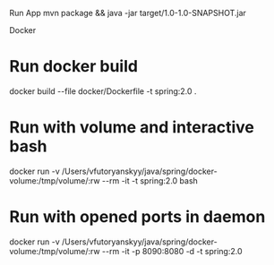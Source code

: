 Run App
mvn package && java -jar target/1.0-1.0-SNAPSHOT.jar 

Docker
# Run docker build
docker build --file docker/Dockerfile -t spring:2.0 .

# Run with volume and interactive bash
docker run -v /Users/vfutoryanskyy/java/spring/docker-volume:/tmp/volume/:rw --rm -it -t spring:2.0 bash

# Run with opened ports in daemon
docker run -v /Users/vfutoryanskyy/java/spring/docker-volume:/tmp/volume/:rw --rm -it -p 8090:8080 -d -t spring:2.0
